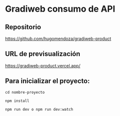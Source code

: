 # Gradiweb consumo de API

## Repositorio
https://github.com/hugomendoza/gradiweb-product

## URL de previsualización
https://gradiweb-product.vercel.app/

## Para inicializar el proyecto:
~~~
cd nombre-proyecto
~~~
~~~
npm install
~~~
~~~
npm run dev o npm run dev:watch
~~~